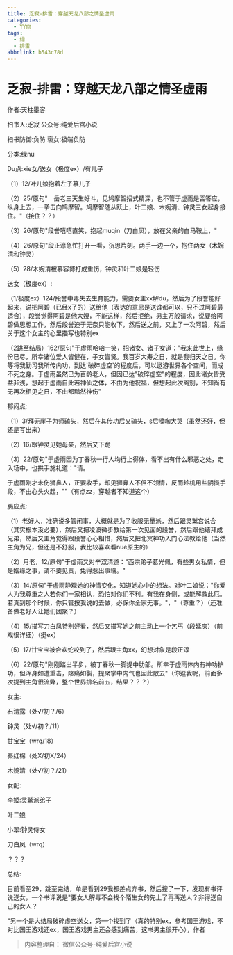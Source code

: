 ```yaml
---
title: 乏寂-排雷：穿越天龙八部之情圣虚雨
categories:
  - YY向
tags:
  - 绿
  - 排雷
abbrlink: b543c78d
---
```

# 乏寂-排雷：穿越天龙八部之情圣虚雨
作者:天柱墨客

扫书人:乏寂 公众号:纯爱后宫小说

扫书防御:负防 亵女:极端负防

分类:绿nu

Du点:xie女/送女（极度ex）/有儿子

（1）12/叶儿娘抱着左子慕儿子

（2）25/原句"　岳老三天生好斗，见鸠摩智招式精深，也不管于虚雨是否答应，纵身上去，一拳击向鸠摩智。鸠摩智随从跃上，叶二娘、木婉清、钟灵三女起身接住。"（接住？？）

（3）26/原句"段誉嘻嘻直笑，抱起muqin（刀白凤），放在父亲的白马鞍上，"

（4）26/原句"段正淳急忙打开一看，沉思片刻。两手一边一个，抱住两女（木婉清和钟灵）

（5）28/木婉清被慕容博打成重伤，钟灵和叶二娘是轻伤

送女（极度ex）:

（1/极度ex）124/段誉中毒失去生育能力，需要女主xx解du，然后为了段誉能好起来，说把阿碧（已经x了的）送给他（表达的意思是送谁都可以，只不过阿碧最适合），段誉觉得阿碧是他大嫂，不能这样，然后拒绝，男主万般请求，说要给阿碧做思想工作，然后段誉迫于无奈只能收下，然后送之前，又上了一次阿碧，然后关于这个女主的心里描写也特别ex

（2跳至结局）162/原句"于虚雨哈哈一笑，招诸女、诸子女道："我来此世上，缘份已尽，所幸诸位爱人皆健在，子女皆贤。我百岁大寿之日，就是我归天之日。你等将我勤习我所传内功，到达'破碎虚空'的程度后，可以遨游世界各个空间，而成不死之身。于虚雨虽然已为百龄老人，但因已达"破碎虚空"的程度，因此诸女皆受益非浅，想起于虚雨自此若神仙之体，不由为他祝福，但想起此次离别，不知尚有无再次相见之日，不由都黯然神伤"

郁闷点:

（1）3/拜无崖子为师磕头，然后在其传功后又磕头，s后嚎啕大哭（虽然还好，但还是写出来）

（2）16/跟钟灵见她母亲，然后又下跪

（3）22/原句"于虚雨因为丁春秋一行人均行止得体，看不出有什么邪恶之处，走入场中，也拱手施礼道："请。

于虚雨刚才未伤狮鼻人，正要收手，却见狮鼻人不但不领情，反而趁机用些阴损手段，不由心头火起，""（有点zz，穿越者不知道这个）

膈应点:

（1）老好人，准确说多管闲事，大概就是为了收服无量派，然后跟灵鹫宫说合（其实根本没必要），然后又把凌波微步教给第一次见面的段誉，然后跟他结拜成兄弟，然后又主角觉得跟段誉心心相惜，然后又把北冥神功入门心法教给他（当然主角为兄，但还是不舒服，我比较喜欢看nue原主的）

（2）月老，12/原句"于虚雨又对辛双清道："西宗弟子葛光佩，有些男女私情，但是姻缘之事，请不要见责，免得惹出事端。"

（3）14/原句"于虚雨静观她的神情变化，知道她心中的想法。对叶二娘说："你爱人为我尊重之人若你们一家相认，恐怕对你们不利。有我在身侧，或能解救此厄。若真到那个时候，你只管按我说的去做，必保你全家无事。"，"（尊重？）（还准备做老好人让她们团聚？）

（4）15/描写刀白凤特别好看，然后又描写她之前主动上一个乞丐（段延庆）（前戏很详细）（挺ex）

（5）17/甘宝宝被合欢蛇咬到了，然后跟主角xx，幻想对象是段正淳

（6）22/原句"刚刚踏出半步，被丁春秋一脚提中肋部。所幸于虚雨体内有神功护功，但浑身如遭重击，疼痛如裂，提聚掌中内气也因此散去"（你逗我呢，前面多次提到主角很流弊，整个世界排名前五，结果？？？）

女主:

石清露（处√/初？/6）

钟灵（处√/初？/11）

甘宝宝（wrq/18）

秦红棉（处X/初X/24）

木婉清（处√/初？/21）

女配:

李姬:灵鹫派弟子

叶二娘

小翠:钟灵侍女

刀白凤（wrq）

？？？

总结:

目前看至29，跳至完结，单是看到29我都差点弃书，然后搜了一下，发现有书评说送女，一个书评说是"要女人解毒不会找个陌生女的先上了再再送人？非得送自己的女人？

"另一个是大结局破碎虚空送女，第一个找到了（真的特别ex，参考国王游戏，不对比国王游戏还ex，国王游戏男主还会感到痛苦，这书男主很开心），作者


> 内容整理自： 微信公众号-纯爱后宫小说